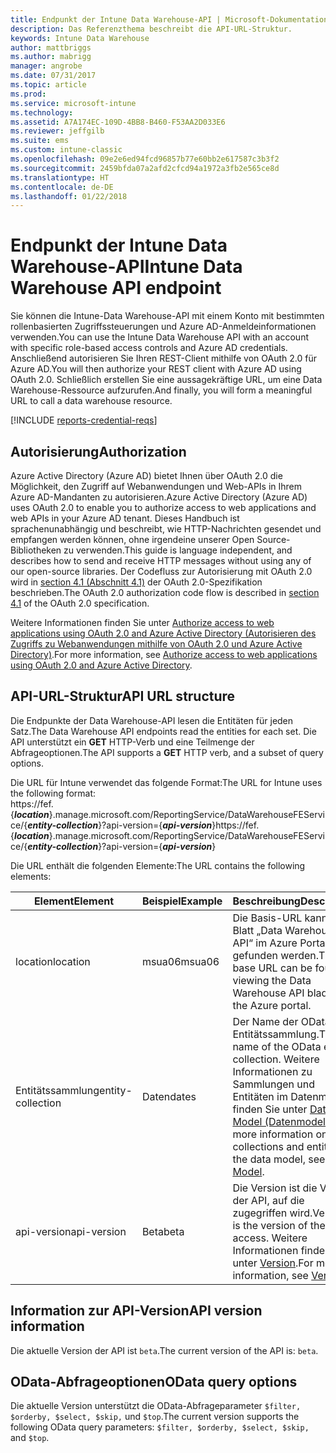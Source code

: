 ```yaml
---
title: Endpunkt der Intune Data Warehouse-API | Microsoft-Dokumentation
description: Das Referenzthema beschreibt die API-URL-Struktur.
keywords: Intune Data Warehouse
author: mattbriggs
ms.author: mabrigg
manager: angrobe
ms.date: 07/31/2017
ms.topic: article
ms.prod: 
ms.service: microsoft-intune
ms.technology: 
ms.assetid: A7A174EC-109D-4BB8-B460-F53AA2D033E6
ms.reviewer: jeffgilb
ms.suite: ems
ms.custom: intune-classic
ms.openlocfilehash: 09e2e6ed94fcd96857b77e60bb2e617587c3b3f2
ms.sourcegitcommit: 2459bfda07a2afd2cfcd94a1972a3fb2e565ce8d
ms.translationtype: HT
ms.contentlocale: de-DE
ms.lasthandoff: 01/22/2018
---
```

# <a name="intune-data-warehouse-api-endpoint"></a><span data-ttu-id="f6fe6-104">Endpunkt der Intune Data Warehouse-API</span><span class="sxs-lookup"><span data-stu-id="f6fe6-104">Intune Data Warehouse API endpoint</span></span>

<span data-ttu-id="f6fe6-105">Sie können die Intune-Data Warehouse-API mit einem Konto mit bestimmten rollenbasierten Zugriffssteuerungen und Azure AD-Anmeldeinformationen verwenden.</span><span class="sxs-lookup"><span data-stu-id="f6fe6-105">You can use the Intune Data Warehouse API with an account with specific role-based access controls and Azure AD credentials.</span></span> <span data-ttu-id="f6fe6-106">Anschließend autorisieren Sie Ihren REST-Client mithilfe von OAuth 2.0 für Azure AD.</span><span class="sxs-lookup"><span data-stu-id="f6fe6-106">You will then authorize your REST client with Azure AD using OAuth 2.0.</span></span> <span data-ttu-id="f6fe6-107">Schließlich erstellen Sie eine aussagekräftige URL, um eine Data Warehouse-Ressource aufzurufen.</span><span class="sxs-lookup"><span data-stu-id="f6fe6-107">And finally, you will form a meaningful URL to call a data warehouse resource.</span></span>

[!INCLUDE [reports-credential-reqs](./includes/reports-credential-reqs.md)]

## <a name="authorization"></a><span data-ttu-id="f6fe6-108">Autorisierung</span><span class="sxs-lookup"><span data-stu-id="f6fe6-108">Authorization</span></span>

<span data-ttu-id="f6fe6-109">Azure Active Directory (Azure AD) bietet Ihnen über OAuth 2.0 die Möglichkeit, den Zugriff auf Webanwendungen und Web-APIs in Ihrem Azure AD-Mandanten zu autorisieren.</span><span class="sxs-lookup"><span data-stu-id="f6fe6-109">Azure Active Directory (Azure AD) uses OAuth 2.0 to enable you to authorize access to web applications and web APIs in your Azure AD tenant.</span></span> <span data-ttu-id="f6fe6-110">Dieses Handbuch ist sprachenunabhängig und beschreibt, wie HTTP-Nachrichten gesendet und empfangen werden können, ohne irgendeine unserer Open Source-Bibliotheken zu verwenden.</span><span class="sxs-lookup"><span data-stu-id="f6fe6-110">This guide is language independent, and describes how to send and receive HTTP messages without using any of our open-source libraries.</span></span> <span data-ttu-id="f6fe6-111">Der Codefluss zur Autorisierung mit OAuth 2.0 wird in [section 4.1 (Abschnitt 4.1)](https://tools.ietf.org/html/rfc6749#section-4.1) der OAuth 2.0-Spezifikation beschrieben.</span><span class="sxs-lookup"><span data-stu-id="f6fe6-111">The OAuth 2.0 authorization code flow is described in [section 4.1](https://tools.ietf.org/html/rfc6749#section-4.1) of the OAuth 2.0 specification.</span></span>

<span data-ttu-id="f6fe6-112">Weitere Informationen finden Sie unter [Authorize access to web applications using OAuth 2.0 and Azure Active Directory (Autorisieren des Zugriffs zu Webanwendungen mithilfe von OAuth 2.0 und Azure Active Directory)](https://docs.microsoft.com/azure/active-directory/develop/active-directory-protocols-oauth-code).</span><span class="sxs-lookup"><span data-stu-id="f6fe6-112">For more information, see [Authorize access to web applications using OAuth 2.0 and Azure Active Directory](https://docs.microsoft.com/azure/active-directory/develop/active-directory-protocols-oauth-code).</span></span>

## <a name="api-url-structure"></a><span data-ttu-id="f6fe6-113">API-URL-Struktur</span><span class="sxs-lookup"><span data-stu-id="f6fe6-113">API URL structure</span></span>

<span data-ttu-id="f6fe6-114">Die Endpunkte der Data Warehouse-API lesen die Entitäten für jeden Satz.</span><span class="sxs-lookup"><span data-stu-id="f6fe6-114">The Data Warehouse API endpoints read the entities for each set.</span></span> <span data-ttu-id="f6fe6-115">Die API unterstützt ein **GET** HTTP-Verb und eine Teilmenge der Abfrageoptionen.</span><span class="sxs-lookup"><span data-stu-id="f6fe6-115">The API supports a **GET** HTTP verb, and a subset of query options.</span></span>

<span data-ttu-id="f6fe6-116">Die URL für Intune verwendet das folgende Format:</span><span class="sxs-lookup"><span data-stu-id="f6fe6-116">The URL for Intune uses the following format:</span></span>  
<span data-ttu-id="f6fe6-117">https://fef.{<strong><em>location</em></strong>}.manage.microsoft.com/ReportingService/DataWarehouseFEService/{<strong><em>entity-collection</em></strong>}?api-version={<strong><em>api-version</em></strong>}</span><span class="sxs-lookup"><span data-stu-id="f6fe6-117">https://fef.{<strong><em>location</em></strong>}.manage.microsoft.com/ReportingService/DataWarehouseFEService/{<strong><em>entity-collection</em></strong>}?api-version={<strong><em>api-version</em></strong>}</span></span>

<span data-ttu-id="f6fe6-118">Die URL enthält die folgenden Elemente:</span><span class="sxs-lookup"><span data-stu-id="f6fe6-118">The URL contains the following elements:</span></span>

| <span data-ttu-id="f6fe6-119">Element</span><span class="sxs-lookup"><span data-stu-id="f6fe6-119">Element</span></span> | <span data-ttu-id="f6fe6-120">Beispiel</span><span class="sxs-lookup"><span data-stu-id="f6fe6-120">Example</span></span> | <span data-ttu-id="f6fe6-121">Beschreibung</span><span class="sxs-lookup"><span data-stu-id="f6fe6-121">Description</span></span> |
|-------------------|------------|--------------------------------------------------------------------------------------------------------------------|
| <span data-ttu-id="f6fe6-122">location</span><span class="sxs-lookup"><span data-stu-id="f6fe6-122">location</span></span> | <span data-ttu-id="f6fe6-123">msua06</span><span class="sxs-lookup"><span data-stu-id="f6fe6-123">msua06</span></span> | <span data-ttu-id="f6fe6-124">Die Basis-URL kann im Blatt „Data Warehouse API“ im Azure Portal gefunden werden.</span><span class="sxs-lookup"><span data-stu-id="f6fe6-124">The base URL can be found by viewing the Data Warehouse API blade in the Azure portal.</span></span> |
| <span data-ttu-id="f6fe6-125">Entitätssammlung</span><span class="sxs-lookup"><span data-stu-id="f6fe6-125">entity-collection</span></span> | <span data-ttu-id="f6fe6-126">Daten</span><span class="sxs-lookup"><span data-stu-id="f6fe6-126">dates</span></span> | <span data-ttu-id="f6fe6-127">Der Name der OData-Entitätssammlung.</span><span class="sxs-lookup"><span data-stu-id="f6fe6-127">The name of the OData entity collection.</span></span> <span data-ttu-id="f6fe6-128">Weitere Informationen zu Sammlungen und Entitäten im Datenmodell finden Sie unter [Data Model (Datenmodell)](reports-ref-data-model.md).</span><span class="sxs-lookup"><span data-stu-id="f6fe6-128">For more information on collections and entities in the data model, see [Data Model](reports-ref-data-model.md).</span></span> |
| <span data-ttu-id="f6fe6-129">api-version</span><span class="sxs-lookup"><span data-stu-id="f6fe6-129">api-version</span></span> | <span data-ttu-id="f6fe6-130">Beta</span><span class="sxs-lookup"><span data-stu-id="f6fe6-130">beta</span></span> | <span data-ttu-id="f6fe6-131">Die Version ist die Version der API, auf die zugegriffen wird.</span><span class="sxs-lookup"><span data-stu-id="f6fe6-131">Version is the version of the API to access.</span></span> <span data-ttu-id="f6fe6-132">Weitere Informationen finden Sie unter [Version](#API-version-information).</span><span class="sxs-lookup"><span data-stu-id="f6fe6-132">For more information, see [Version](#API-version-information).</span></span> |


## <a name="api-version-information"></a><span data-ttu-id="f6fe6-133">Information zur API-Version</span><span class="sxs-lookup"><span data-stu-id="f6fe6-133">API version information</span></span>

<span data-ttu-id="f6fe6-134">Die aktuelle Version der API ist `beta`.</span><span class="sxs-lookup"><span data-stu-id="f6fe6-134">The current version of the API is: `beta`.</span></span> 

## <a name="odata-query-options"></a><span data-ttu-id="f6fe6-135">OData-Abfrageoptionen</span><span class="sxs-lookup"><span data-stu-id="f6fe6-135">OData query options</span></span>

<span data-ttu-id="f6fe6-136">Die aktuelle Version unterstützt die OData-Abfrageparameter `$filter, $orderby, $select, $skip,` und `$top`.</span><span class="sxs-lookup"><span data-stu-id="f6fe6-136">The current version supports the following OData query parameters: `$filter, $orderby, $select, $skip,` and `$top`.</span></span>